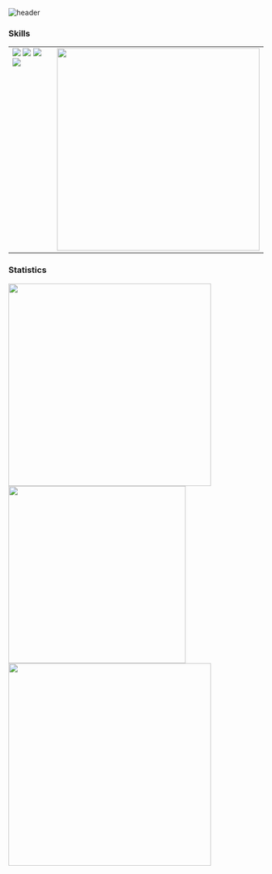 ![header](https://capsule-render.vercel.app/api?type=waving&height=300&text=RoadToGOTY%20&desc=Jong%20Geun%20Oh&color=auto)

### Skills

<table>
    <tr>
        <td style="vertical-align: top; padding-right: 20px;" width="400">
            <div>
                <img src="https://img.shields.io/badge/C++-00599C?style=flat-square&logo=cplusplus&logoColor=white"/>
                <img src="https://img.shields.io/badge/C-A8B9CC?style=flat-square&logo=c&logoColor=white"/>
                <img src="https://img.shields.io/badge/Unreal5-0E1128?style=flat-square&logo=unrealengine&logoColor=white"/>
                <img src="https://img.shields.io/badge/DirectX12-FF00A0?style=flat-square"/>
            </div>
        </td>
        <td width="400">
            <img src="https://github.com/user-attachments/assets/cc3d8038-97c4-4e67-921d-6d19754fecae" width="400"/>
        </td>
    </tr>
</table>











### Statistics
<div>    
    <a href="https://github.com/anuraghazra/github-readme-stats">
        <img src="https://github-readme-stats.vercel.app/api?username=johnnyoh555&show_icons=true&theme=radical" width="400"/>
    </a>
    <a href="https://solved.ac/johnny55">
        <img src="http://mazassumnida.wtf/api/v2/generate_badge?boj=johnny55" width="350"/>
    </a>
</div>
<a href="https://github.com/anuraghazra/github-readme-stats">
    <img src="https://github-readme-stats.vercel.app/api/top-langs/?username=johnnyoh555&layout=compact" width="400"/>
</a>

